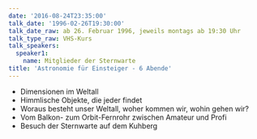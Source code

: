 ```yaml
---
date: '2016-08-24T23:35:00'
talk_date: '1996-02-26T19:30:00'
talk_date_raw: ab 26. Februar 1996, jeweils montags ab 19:30 Uhr
talk_type_raw: VHS-Kurs
talk_speakers:
  speaker1:
    name: Mitglieder der Sternwarte
title: 'Astronomie für Einsteiger - 6 Abende'
---
```

- Dimensionen im Weltall
- Himmlische Objekte, die jeder findet
- Woraus besteht unser Weltall, woher kommen wir, wohin gehen wir?
- Vom Balkon- zum Orbit-Fernrohr zwischen Amateur und Profi
- Besuch der Sternwarte auf dem Kuhberg